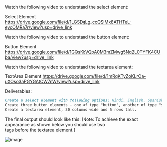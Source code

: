 Watch the following video to understand the select element:

Select Element  https://drive.google.com/file/d/1LGSDgLg_ccQSiMx8ATHTeL-eycOMRa7r/view?usp=drive_link



Watch the following video to understand the button element:

Button Element  https://drive.google.com/file/d/1GQsKbVQpA0M3mZMwg5Nq2L0TYFK4CUba/view?usp=drive_link



Watch the following video to understand the textarea element:

TextArea Element  https://drive.google.com/file/d/1mRqKTyZoKLrOa-uXOso3aPGYGAtCW7nW/view?usp=drive_link



Deliverables:
```md
Create a select element with following options: Hindi, English, Spanish, French, German.
Create three button elements - one of type "button", another of type "submit", and the last one of type "reset".
Create a textarea element, 30 columns wide and 5 rows tall.
```

The final output should look like this: [Note: To achieve the exact appearance as shown below you should use two <br> tags before the textarea element.]


![image](https://github.com/user-attachments/assets/e0535ae0-31b0-4f2f-8b24-e4aedf8dcf0f)

